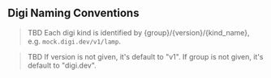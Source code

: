 ## Digi Naming Conventions

> TBD Each digi kind is identified by {group}/{version}/{kind_name}, e.g. `mock.digi.dev/v1/lamp`. 

> TBD If version is not given, it's default to "v1". If group is not given, it's default to "digi.dev". 